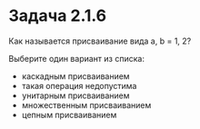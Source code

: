 # Задача 2.1.6

Как называется присваивание вида a, b = 1, 2?

 Выберите один вариант из списка:

- каскадным присваиванием
- такая операция недопустима
- унитарным присваиванием
- множественным присваиванием
- цепным присваиванием
